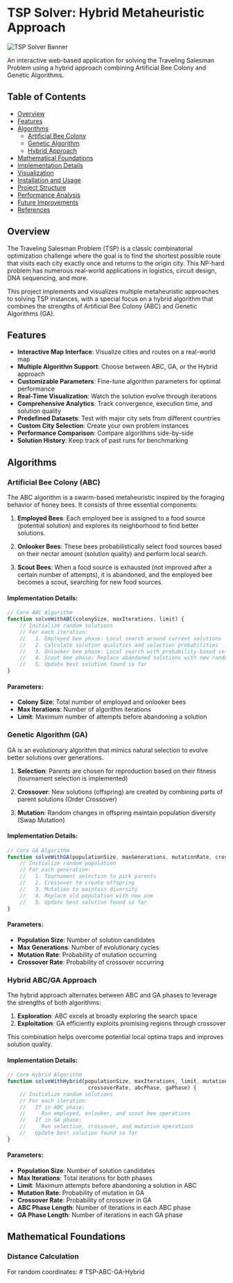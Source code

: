 # TSP Solver: Hybrid Metaheuristic Approach

![TSP Solver Banner](https://img.shields.io/badge/TSP%20Solver-Hybrid%20ABC%2FGA-blue)

An interactive web-based application for solving the Traveling Salesman Problem using a hybrid approach combining Artificial Bee Colony and Genetic Algorithms.

## Table of Contents

- [Overview](#overview)
- [Features](#features)
- [Algorithms](#algorithms)
  - [Artificial Bee Colony](#artificial-bee-colony-abc)
  - [Genetic Algorithm](#genetic-algorithm-ga)
  - [Hybrid Approach](#hybrid-abcga-approach)
- [Mathematical Foundations](#mathematical-foundations)
- [Implementation Details](#implementation-details)
- [Visualization](#visualization)
- [Installation and Usage](#installation-and-usage)
- [Project Structure](#project-structure)
- [Performance Analysis](#performance-analysis)
- [Future Improvements](#future-improvements)
- [References](#references)

## Overview

The Traveling Salesman Problem (TSP) is a classic combinatorial optimization challenge where the goal is to find the shortest possible route that visits each city exactly once and returns to the origin city. This NP-hard problem has numerous real-world applications in logistics, circuit design, DNA sequencing, and more.

This project implements and visualizes multiple metaheuristic approaches to solving TSP instances, with a special focus on a hybrid algorithm that combines the strengths of Artificial Bee Colony (ABC) and Genetic Algorithms (GA).

## Features

- **Interactive Map Interface**: Visualize cities and routes on a real-world map
- **Multiple Algorithm Support**: Choose between ABC, GA, or the Hybrid approach
- **Customizable Parameters**: Fine-tune algorithm parameters for optimal performance
- **Real-Time Visualization**: Watch the solution evolve through iterations
- **Comprehensive Analytics**: Track convergence, execution time, and solution quality
- **Predefined Datasets**: Test with major city sets from different countries
- **Custom City Selection**: Create your own problem instances
- **Performance Comparison**: Compare algorithms side-by-side
- **Solution History**: Keep track of past runs for benchmarking

## Algorithms

### Artificial Bee Colony (ABC)

The ABC algorithm is a swarm-based metaheuristic inspired by the foraging behavior of honey bees. It consists of three essential components:

1. **Employed Bees**: Each employed bee is assigned to a food source (potential solution) and explores its neighborhood to find better solutions.

2. **Onlooker Bees**: These bees probabilistically select food sources based on their nectar amount (solution quality) and perform local search.

3. **Scout Bees**: When a food source is exhausted (not improved after a certain number of attempts), it is abandoned, and the employed bee becomes a scout, searching for new food sources.

#### Implementation Details:

```javascript
// Core ABC Algorithm
function solveWithABC(colonySize, maxIterations, limit) {
    // Initialize random solutions
    // For each iteration:
    //   1. Employed bee phase: Local search around current solutions
    //   2. Calculate solution qualities and selection probabilities
    //   3. Onlooker bee phase: Local search with probability-based selection
    //   4. Scout bee phase: Replace abandoned solutions with new random ones
    //   5. Update best solution found so far
}
```

#### Parameters:
- **Colony Size**: Total number of employed and onlooker bees
- **Max Iterations**: Number of algorithm iterations
- **Limit**: Maximum number of attempts before abandoning a solution

### Genetic Algorithm (GA)

GA is an evolutionary algorithm that mimics natural selection to evolve better solutions over generations.

1. **Selection**: Parents are chosen for reproduction based on their fitness (tournament selection is implemented)

2. **Crossover**: New solutions (offspring) are created by combining parts of parent solutions (Order Crossover)

3. **Mutation**: Random changes in offspring maintain population diversity (Swap Mutation)

#### Implementation Details:

```javascript
// Core GA Algorithm
function solveWithGA(populationSize, maxGenerations, mutationRate, crossoverRate) {
    // Initialize random population
    // For each generation:
    //   1. Tournament selection to pick parents
    //   2. Crossover to create offspring
    //   3. Mutation to maintain diversity
    //   4. Replace old population with new one
    //   5. Update best solution found so far
}
```

#### Parameters:
- **Population Size**: Number of solution candidates
- **Max Generations**: Number of evolutionary cycles
- **Mutation Rate**: Probability of mutation occurring
- **Crossover Rate**: Probability of crossover occurring

### Hybrid ABC/GA Approach

The hybrid approach alternates between ABC and GA phases to leverage the strengths of both algorithms:

1. **Exploration**: ABC excels at broadly exploring the search space
2. **Exploitation**: GA efficiently exploits promising regions through crossover

This combination helps overcome potential local optima traps and improves solution quality.

#### Implementation Details:

```javascript
// Core Hybrid Algorithm
function solveWithHybrid(populationSize, maxIterations, limit, mutationRate, 
                          crossoverRate, abcPhase, gaPhase) {
    // Initialize random solutions
    // For each iteration:
    //   If in ABC phase:
    //     Run employed, onlooker, and scout bee operations
    //   If in GA phase:
    //     Run selection, crossover, and mutation operations
    //   Update best solution found so far
}
```

#### Parameters:
- **Population Size**: Number of solution candidates
- **Max Iterations**: Total iterations for both phases
- **Limit**: Maximum attempts before abandoning a solution in ABC
- **Mutation Rate**: Probability of mutation in GA
- **Crossover Rate**: Probability of crossover in GA
- **ABC Phase Length**: Number of iterations in each ABC phase
- **GA Phase Length**: Number of iterations in each GA phase

## Mathematical Foundations

### Distance Calculation

For random coordinates:
#   T S P - A B C - G A - H y b r i d 
 
 
